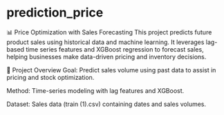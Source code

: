 # prediction_price

📊 Price Optimization with Sales Forecasting
This project predicts future product sales using historical data and machine learning. It leverages lag-based time series features and XGBoost regression to forecast sales, helping businesses make data-driven pricing and inventory decisions.

🚀 Project Overview
Goal: Predict sales volume using past data to assist in pricing and stock optimization.

Method: Time-series modeling with lag features and XGBoost.

Dataset: Sales data (train (1).csv) containing dates and sales volumes.
